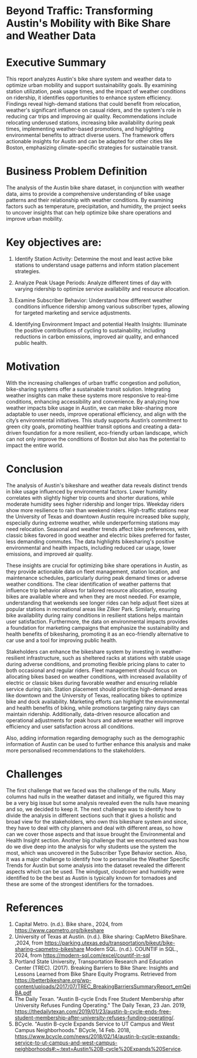 # Beyond Traffic: Transforming Austin's Mobility with Bike Share and Weather Data

# Executive Summary
This report analyzes Austin's bike share system and weather data to optimize urban mobility and support sustainability goals. By examining station utilization, peak usage times, and the impact of weather conditions on  ridership, it identifies opportunities to enhance system efficiency. Findings reveal high-demand stations that could benefit from relocation, weather's significant influence on casual riders, and the system's role in reducing car trips and improving air quality. Recommendations include relocating underused stations, increasing bike availability during peak times, implementing weather-based promotions, and highlighting environmental benefits to attract diverse users. The framework offers actionable insights for Austin and can be adapted for other cities like Boston, emphasizing climate-specific strategies for sustainable transit.

# Business Problem Definition
The analysis of the Austin bike share dataset, in conjunction with weather data, aims to provide a comprehensive understanding of bike usage patterns and their relationship with weather conditions. By examining factors such as temperature, precipitation, and humidity, the project seeks to uncover insights that can help optimize bike share operations and improve urban mobility.  

# Key objectives are:

1. Identify Station Activity: Determine the most and least active bike stations to understand usage patterns and inform station placement strategies.  

2. Analyze Peak Usage Periods: Analyze different times of day with varying ridership to optimize service availability and resource allocation.  

3. Examine Subscriber Behavior: Understand how different weather conditions influence ridership among various subscriber types, allowing for targeted marketing and service adjustments.  

4. Identifying Environment Impact and potential Health Insights: Illuminate the positive contributions of cycling to sustainability, including reductions in carbon emissions, improved air quality, and enhanced public health.  

# Motivation
With the increasing challenges of urban traffic congestion and pollution, bike-sharing systems offer a sustainable transit solution. Integrating weather insights can make these systems more responsive to real-time conditions, enhancing accessibility and convenience. By analyzing how weather impacts bike usage in Austin, we can make bike-sharing more adaptable to user needs, improve operational efficiency, and align with the city’s environmental initiatives. This study supports Austin’s commitment to green city goals, promoting healthier transit options and creating a data-driven foundation for a more resilient, eco-friendly urban landscape, which can not only improve the conditions of Boston but also has the potential to impact the entire world.  

# Conclusion
The analysis of Austin's bikeshare and weather data reveals distinct trends in bike usage influenced by environmental factors. Lower humidity correlates with slightly higher trip counts and shorter durations, while moderate humidity sees higher ridership and longer trips. Weekday riders show more resilience to rain than weekend riders. High-traffic stations near the University of Texas and downtown Austin require increased bike supply, especially during extreme weather, while underperforming stations may need relocation. Seasonal and weather trends affect bike preferences, with classic bikes favored in good weather and electric bikes preferred for faster, less demanding commutes. The data highlights bikesharing's positive environmental and health impacts, including reduced car usage, lower emissions, and improved air quality.  

These insights are crucial for optimizing bike share operations in Austin, as they provide actionable data on fleet management, station location, and maintenance schedules, particularly during peak demand times or adverse weather conditions. The clear identification of weather patterns that influence trip behavior allows for tailored resource allocation, ensuring bikes are available where and when they are most needed. For example, understanding that weekends see longer rides can help adjust fleet sizes at popular stations in recreational areas like Zilker Park. Similarly, ensuring bike availability during rainy conditions in resilient stations helps maintain user satisfaction. Furthermore, the data on environmental impacts provides a foundation for marketing campaigns that emphasize the sustainability and health benefits of bikesharing, promoting it as an eco-friendly alternative to car use and a tool for improving public health.  

Stakeholders can enhance the bikeshare system by investing in weather-resilient infrastructure, such as sheltered racks at stations with stable usage during adverse conditions, and promoting flexible pricing plans to cater to both occasional and regular riders. Fleet management should focus on allocating bikes based on weather conditions, with increased availability of electric or classic bikes during favorable weather and ensuring reliable service during rain. Station placement should prioritize high-demand areas like downtown and the University of Texas, reallocating bikes to optimize bike and dock availability. Marketing efforts can highlight the environmental and health benefits of biking, while promotions targeting rainy days can maintain ridership. Additionally, data-driven resource allocation and operational adjustments for peak hours and adverse weather will improve efficiency and user satisfaction across all conditions.  

Also, adding information regarding demography such as the demographic information of Austin can be used to further enhance this analysis and make more personalised recommendations to the stakeholders.  

# Challenges
The first challenge that we faced was the challenge of the nulls. Many columns had nulls in the weather dataset and initially, we figured this may be a very big issue but some analysis revealed even the nulls have meaning and so, we decided to keep it. The next challenge was to identify how to divide the analysis in different sections such that it gives a holistic and broad view for the stakeholders, who own this bikeshare system and since, they have to deal with city planners and deal with different areas, so how can we cover those aspects and that issue brought the Environmental and Health Insight section. Another big challenge that we encountered was how do we dive deep into the analysis for why students use the system the most, which was uncovered in the Subscriber Type Behavior section. Also, it was a major challenge to identify how to personalise the Weather Specific Trends for Austin but some analysis into the dataset revealed the different aspects which can be used. The windgust, cloudcover and humidity were identified to be the best as Austin is typically known for tornadoes and these are some of the strongest identifiers for the tornadoes.  

# References
1. Capital Metro. (n.d.). Bike share., 2024, from https://www.capmetro.org/bikeshare  
2. University of Texas at Austin. (n.d.). Bike sharing: CapMetro BikeShare. ,2024, from https://parking.utexas.edu/transportation/bikeut/bike-sharing-capmetro-bikeshare
Modern SQL. (n.d.). COUNTIF in SQL., 2024, from https://modern-sql.com/excel/countif-in-sql  
3. Portland State University, Transportation Research and Education Center (TREC). (2017). Breaking Barriers to Bike Share: Insights and Lessons Learned from Bike Share Equity Programs. Retrieved from https://betterbikeshare.org/wp-content/uploads/2017/07/TREC_BreakingBarriersSummaryReport_emQeiBA.pdf  
4. The Daily Texan. "Austin B-cycle Ends Free Student Membership after University Refuses Funding Operating." The Daily Texan, 23 Jan. 2019, https://thedailytexan.com/2019/01/23/austin-b-cycle-ends-free-student-membership-after-university-refuses-funding-operating/.  
5. BCycle. "Austin B-cycle Expands Service to UT Campus and West Campus Neighborhoods." BCycle, 14 Feb. 2018, https://www.bcycle.com/news/2018/02/14/austin-b-cycle-expands-service-to-ut-campus-and-west-campus-neighborhoods#:~:text=Austin%20B-cycle%20Expands%20Service.  
